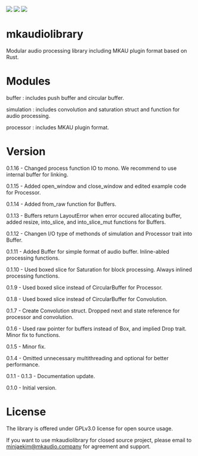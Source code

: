 [![](https://img.shields.io/crates/v/mkaudiolibrary.svg)](https://crates.io/crates/mkaudiolibrary)
[![](https://img.shields.io/crates/l/mkaudiolibrary.svg)](https://crates.io/crates/mkaudiolibrary)
[![](https://docs.rs/mkaudiolibrary/badge.svg)](https://docs.rs/mkaudiolibrary/)

# mkaudiolibrary
Modular audio processing library including MKAU plugin format based on Rust.

# Modules
buffer : includes push buffer and circular buffer.

simulation : includes convolution and saturation struct and function for audio processing.

processor : includes MKAU plugin format.

# Version
0.1.16 - Changed process function IO to mono. We recommend to use internal buffer for linking.

0.1.15 - Added open_window and close_window and edited example code for Processor.

0.1.14 - Added from_raw function for Buffers.

0.1.13 - Buffers return LayoutError when error occured allocating buffer, added resize, into_slice, and into_slice_mut functions for Buffers.

0.1.12 - Changen I/O type of methonds of simulation and Processor trait into Buffer.

0.1.11 - Added Buffer for simple format of audio buffer. Inline-abled processing functions.

0.1.10 - Used boxed slice for Saturation for block processing. Always inlined processing functions.

0.1.9 - Used boxed slice instead of CircularBuffer for Processor.

0.1.8 - Used boxed slice instead of CircularBuffer for Convolution.

0.1.7 - Create Convolution struct. Dropped next and state reference for processor and convolution.

0.1.6 - Used raw pointer for buffers instead of Box<T>, and implied Drop trait. Minor fix to functions.

0.1.5 - Minor fix.

0.1.4 - Omitted unnecessary multithreading and optional for better performance.

0.1.1 - 0.1.3 - Documentation update.

0.1.0 - Initial version.

# License
The library is offered under GPLv3.0 license for open source usage.

If you want to use mkaudiolibrary for closed source project, please email to minjaekim@mkaudio.company for agreement and support.
